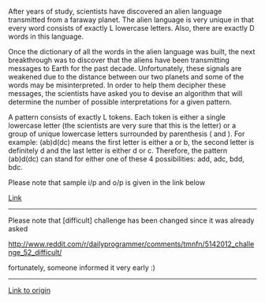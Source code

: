 After years of study, scientists have discovered an alien language transmitted from a faraway planet. The alien language is very unique in that every word consists of exactly L lowercase letters. Also, there are exactly D words in this language.


Once the dictionary of all the words in the alien language was built, the next breakthrough was to discover that the aliens have been transmitting messages to Earth for the past decade. Unfortunately, these signals are weakened due to the distance between our two planets and some of the words may be misinterpreted. In order to help them decipher these messages, the scientists have asked you to devise an algorithm that will determine the number of possible interpretations for a given pattern.


A pattern consists of exactly L tokens. Each token is either a single lowercase letter (the scientists are very sure that this is the letter) or a group of unique lowercase letters surrounded by parenthesis ( and ). For example: (ab)d(dc) means the first letter is either a or b, the second letter is definitely d and the last letter is either d or c. Therefore, the pattern (ab)d(dc) can stand for either one of these 4 possibilities: add, adc, bdd, bdc.


Please note that sample i/p and o/p is given in the link below

[Link](http://code.google.com/codejam/contest/90101/dashboard#s=p0)



____________________________________________________________________________

Please note that [difficult] challenge has been changed since it was already asked

http://www.reddit.com/r/dailyprogrammer/comments/tmnfn/5142012_challenge_52_difficult/

fortunately, someone informed it very early :)

---

[Link to origin](https://www.reddit.com/r/dailyprogrammer/tmnfx)